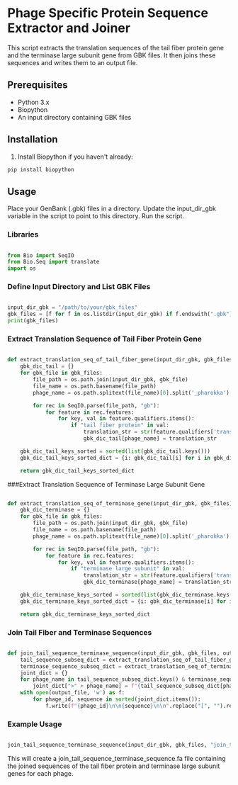 # Phage Specific Protein Sequence Extractor and Joiner

This script extracts the translation sequences of the tail fiber protein gene and the terminase large subunit gene from GBK files. It then joins these sequences and writes them to an output file.

## Prerequisites

- Python 3.x
- Biopython
- An input directory containing GBK files

## Installation

1. Install Biopython if you haven't already:

```bash
pip install biopython

```

## Usage
Place your GenBank (.gbk) files in a directory.
Update the input_dir_gbk variable in the script to point to this directory.
Run the script.

### Libraries
```python

from Bio import SeqIO
from Bio.Seq import translate
import os

```

### Define Input Directory and List GBK Files
```python

input_dir_gbk = "/path/to/your/gbk_files"
gbk_files = [f for f in os.listdir(input_dir_gbk) if f.endswith(".gbk")]
print(gbk_files)

```
### Extract Translation Sequence of Tail Fiber Protein Gene
```python

def extract_translation_seq_of_tail_fiber_gene(input_dir_gbk, gbk_files):
    gbk_dic_tail = {}
    for gbk_file in gbk_files:
        file_path = os.path.join(input_dir_gbk, gbk_file)
        file_name = os.path.basename(file_path)
        phage_name = os.path.splitext(file_name)[0].split('_pharokka')[0]

        for rec in SeqIO.parse(file_path, "gb"):
            for feature in rec.features:
                for key, val in feature.qualifiers.items():
                    if "tail fiber protein" in val:
                        translation_str = str(feature.qualifiers['translation'])
                        gbk_dic_tail[phage_name] = translation_str

    gbk_dic_tail_keys_sorted = sorted(list(gbk_dic_tail.keys()))
    gbk_dic_tail_keys_sorted_dict = {i: gbk_dic_tail[i] for i in gbk_dic_tail_keys_sorted}

    return gbk_dic_tail_keys_sorted_dict

```
###Extract Translation Sequence of Terminase Large Subunit Gene
```python

def extract_translation_seq_of_terminase_gene(input_dir_gbk, gbk_files):
    gbk_dic_terminase = {}
    for gbk_file in gbk_files:
        file_path = os.path.join(input_dir_gbk, gbk_file)
        file_name = os.path.basename(file_path)
        phage_name = os.path.splitext(file_name)[0].split('_pharokka')[0]

        for rec in SeqIO.parse(file_path, "gb"):
            for feature in rec.features:
                for key, val in feature.qualifiers.items():
                    if "terminase large subunit" in val:
                        translation_str = str(feature.qualifiers['translation'])
                        gbk_dic_terminase[phage_name] = translation_str

    gbk_dic_terminase_keys_sorted = sorted(list(gbk_dic_terminase.keys()))
    gbk_dic_terminase_keys_sorted_dict = {i: gbk_dic_terminase[i] for i in gbk_dic_terminase_keys_sorted}

    return gbk_dic_terminase_keys_sorted_dict

```
### Join Tail Fiber and Terminase Sequences
```python

def join_tail_sequence_terminase_sequence(input_dir_gbk, gbk_files, output_file):
    tail_sequence_subseq_dict = extract_translation_seq_of_tail_fiber_gene(input_dir_gbk, gbk_files)
    terminase_sequence_subseq_dict = extract_translation_seq_of_terminase_gene(input_dir_gbk, gbk_files)
    joint_dict = {}
    for phage_name in tail_sequence_subseq_dict.keys() & terminase_sequence_subseq_dict.keys():
        joint_dict[">" + phage_name] = f"{tail_sequence_subseq_dict[phage_name]}{terminase_sequence_subseq_dict[phage_name]}"
    with open(output_file, 'w') as f:
        for phage_id, sequence in sorted(joint_dict.items()):
            f.write(f"{phage_id}\n\n{sequence}\n\n".replace("[", "").replace("]", "").replace("'", ""))
```
### Example Usage
```python

join_tail_sequence_terminase_sequence(input_dir_gbk, gbk_files, "join_tail_sequence_terminase_sequence.fa")

```
This will create a join_tail_sequence_terminase_sequence.fa file containing the joined sequences of the tail fiber protein and 
terminase large subunit genes for each phage.




